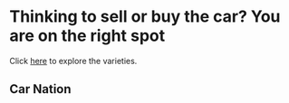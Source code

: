 # Thinking to sell or buy the car? You are on the right spot 

Click [here](https://chamanbawa.github.io/Components/) to explore the varieties.

## Car Nation
